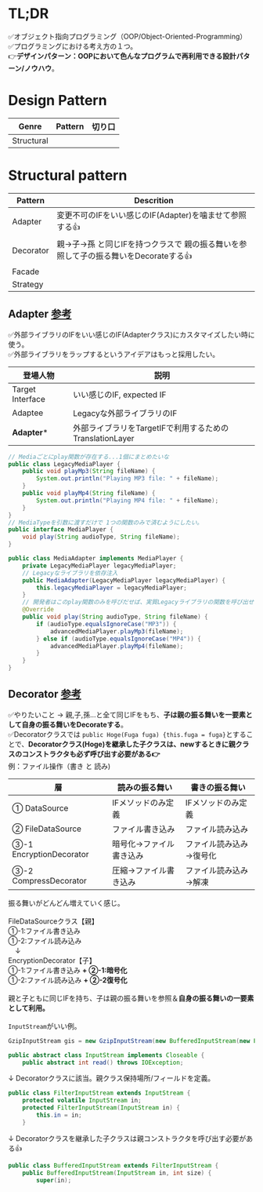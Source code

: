 # TL;DR
✅オブジェクト指向プログラミング（OOP/Object-Oriented-Programming）<br/>
✅プログラミングにおける考え方の１つ。<br/>
👉**デザインパターン：OOPにおいて色んなプログラムで再利用できる設計パターン/ノウハウ**。<br/>

# Design Pattern
|Genre|Pattern|切り口|
|----|----|----|
|Structural|||

# Structural pattern
|Pattern|Descrition|
|----|----|
|Adapter|変更不可のIFをいい感じのIF(Adapter)を噛ませて参照する👍|
|Decorator|親→子→孫 と同じIFを持つクラスで 親の振る舞いを参照して子の振る舞いをDecorateする👍|
|Facade||
|Strategy||

## Adapter [参考](https://medium.com/@rajeshvelmani/bridging-the-gap-exploring-the-adapter-design-pattern-in-java-823218841a9c#:~:text=In%20Java%2C%20the%20Adapter%20pattern,have%20evolved%20with%20different%20interfaces.)
✅外部ライブラリのIFをいい感じのIF(Adapterクラス)にカスタマイズしたい時に使う。<br>
✅外部ライブラリをラップするというアイデアはもっと採用したい。<br>

|登場人物|説明|
|----|----|
|Target Interface|いい感じのIF, expected IF|
|Adaptee|Legacyな外部ライブラリのIF|
|**Adapter***|外部ライブラリをTargetIFで利用するためのTranslationLayer|

```java
// Mediaごとにplay関数が存在する...1個にまとめたいな
public class LegacyMediaPlayer {
    public void playMp3(String fileName) {
        System.out.println("Playing MP3 file: " + fileName);
    }
    public void playMp4(String fileName) {
        System.out.println("Playing MP4 file: " + fileName);
    }
}
// MediaTypeを引数に渡すだけで 1つの関数のみで済むようにしたい。
public interface MediaPlayer {
    void play(String audioType, String fileName);
}

public class MediaAdapter implements MediaPlayer {
    private LegacyMediaPlayer legacyMediaPlayer;
    // Legacyなライブラリを依存注入
    public MediaAdapter(LegacyMediaPlayer legacyMediaPlayer) {
        this.legacyMediaPlayer = legacyMediaPlayer;
    }
    // 開発者はこのplay関数のみを呼びだせば、実質Legacyライブラリの関数を呼び出せるように👍
    @Override
    public void play(String audioType, String fileName) {
        if (audioType.equalsIgnoreCase("MP3")) {
            advancedMediaPlayer.playMp3(fileName);
        } else if (audioType.equalsIgnoreCase("MP4")) {
            advancedMediaPlayer.playMp4(fileName);
        }
    }
}
```

## Decorator [参考](https://refactoring.guru/ja/design-patterns/decorator/java/example)
✅やりたいこと -> 親,子,孫...と全て同じIFをもち、**子は親の振る舞いを一要素として自身の振る舞いをDecorateする**。<br>
✅Decoratorクラスでは `public Hoge(Fuga fuga) {this.fuga = fuga}`とすることで、**Decoratorクラス(Hoge)を継承した子クラスは、newするときに親クラスのコンストラクタも必ず呼び出す必要がある👉**
<br>
例：ファイル操作（書き と 読み)

|層|読みの振る舞い|書きの振る舞い|
|----|----|----|
|① DataSource|IFメソッドのみ定義|IFメソッドのみ定義|
|② FileDataSource|ファイル書き込み|ファイル読み込み|
|③-1 EncryptionDecorator|暗号化→ファイル書き込み|ファイル読み込み→復号化|
|③-2 CompressDecorator|圧縮→ファイル書き込み|ファイル読み込み→解凍|

振る舞いがどんどん増えていく感じ。<br>
<br>
FileDataSourceクラス【親】<br>
①-1:ファイル書き込み<br>
①-2:ファイル読み込み<br>
　↓<br>
EncryptionDecorator【子】<br>
①-1:ファイル書き込み **+ ②-1:暗号化**<br>
①-2:ファイル読み込み **+ ②-2復号化**<br>
<br>
親と子ともに同じIFを持ち、子は親の振る舞いを参照＆**自身の振る舞いの一要素として利用。**<br>
<br>
`InputStream`がいい例。
```java
GzipInputStream gis = new GzipInputStream(new BufferedInputStream(new FileInputStream("/objects.gz")));
```
```java
public abstract class InputStream implements Closeable {
    public abstract int read() throws IOException;
```
↓ Decoratorクラスに該当。親クラス保持場所/フィールドを定義。
```java
public class FilterInputStream extends InputStream {
    protected volatile InputStream in;
    protected FilterInputStream(InputStream in) {
        this.in = in;
    }
```
↓ Decoratorクラスを継承した子クラスは親コンストラクタを呼び出す必要がある👍
```java
public class BufferedInputStream extends FilterInputStream {
    public BufferedInputStream(InputStream in, int size) {
        super(in);
```

